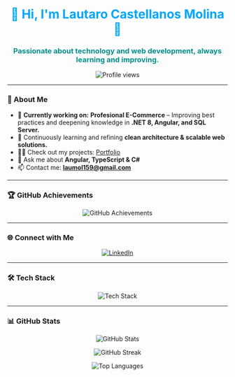 <h1 align="center" style="color:#00A6FB">🌟 Hi, I'm Lautaro Castellanos Molina 🌟</h1>
<h3 align="center" style="color:#008F8C">Passionate about technology and web development, always learning and improving.</h3>

<p align="center">
  <img src="https://komarev.com/ghpvc/?username=lautaromol&label=Profile%20views&color=00A6FB&style=flat" alt="Profile views" />
</p>

---

### 🚀 About Me
- 🔭 **Currently working on:** **Profesional E-Commerce** – Improving best practices and deepening knowledge in **.NET 8, Angular, and SQL Server.**
- 🌱 Continuously learning and refining **clean architecture & scalable web solutions.**
- 👨‍💻 Check out my projects: [Portfolio](https://lautaroportfolio.vercel.app/)
- 💬 Ask me about **Angular, TypeScript & C#**
- 📫 Contact me: **laumol159@gmail.com**

---

### 🏆 GitHub Achievements
<p align="center">
  <img src="https://github-profile-trophy.vercel.app/?username=lautaromol&theme=darkhub&row=1&column=8" alt="GitHub Achievements" />
</p>

---

### 🌐 Connect with Me
<p align="center">
  <a href="https://www.linkedin.com/in/lautaro-maximiliano-castellanos-molina/" target="_blank">
    <img src="https://img.shields.io/badge/LinkedIn-%230077B5.svg?style=for-the-badge&logo=linkedin&logoColor=white" alt="LinkedIn">
  </a>
</p>

---

### 🛠️ Tech Stack
<p align="center">
  <img src="https://skillicons.dev/icons?i=angular,dotnet,typescript,js,html,css,tailwind,bootstrap,csharp,mssql,git,github" alt="Tech Stack" />
</p>

---

### 📊 GitHub Stats
<p align="center">
  <img src="https://github-readme-stats.vercel.app/api?username=lautaromol&show_icons=true&theme=tokyonight" alt="GitHub Stats" />
</p>

<p align="center">
  <img src="https://github-readme-streak-stats.herokuapp.com/?user=lautaromol&theme=tokyonight" alt="GitHub Streak" />
</p>

<p align="center">
  <img src="https://github-readme-stats.vercel.app/api/top-langs/?username=lautaromol&layout=compact&theme=tokyonight" alt="Top Languages" />
</p>
